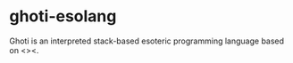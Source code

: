 # ghoti-esolang
Ghoti is an interpreted stack-based esoteric programming language based on &lt;>&lt;.
